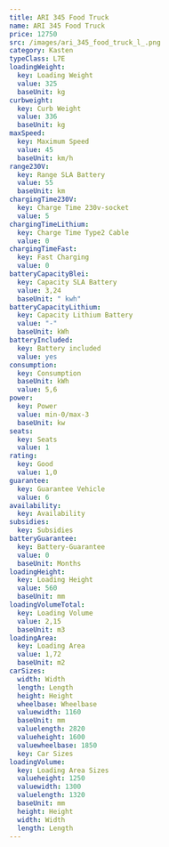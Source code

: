 ```yaml
---
title: ARI 345 Food Truck
name: ARI 345 Food Truck
price: 12750
src: /images/ari_345_food_truck_l_.png
category: Kasten
typeClass: L7E
loadingWeight:
  key: Loading Weight
  value: 325
  baseUnit: kg
curbweight:
  key: Curb Weight
  value: 336
  baseUnit: kg
maxSpeed:
  key: Maximum Speed
  value: 45
  baseUnit: km/h
range230V:
  key: Range SLA Battery
  value: 55
  baseUnit: km
chargingTime230V:
  key: Charge Time 230v-socket
  value: 5
chargingTimeLithium:
  key: Charge Time Type2 Cable
  value: 0
chargingTimeFast:
  key: Fast Charging
  value: 0
batteryCapacityBlei:
  key: Capacity SLA Battery
  value: 3,24
  baseUnit: " kwh"
batteryCapacityLithium:
  key: Capacity Lithium Battery
  value: "-"
  baseUnit: kWh
batteryIncluded:
  key: Battery included
  value: yes
consumption:
  key: Consumption
  baseUnit: kWh
  value: 5,6
power:
  key: Power
  value: min-0/max-3
  baseUnit: kw
seats:
  key: Seats
  value: 1
rating:
  key: Good
  value: 1,0
guarantee:
  key: Guarantee Vehicle
  value: 6
availability:
  key: Availability
subsidies:
  key: Subsidies
batteryGuarantee:
  key: Battery-Guarantee
  value: 0
  baseUnit: Months
loadingHeight:
  key: Loading Height
  value: 560
  baseUnit: mm
loadingVolumeTotal:
  key: Loading Volume
  value: 2,15
  baseUnit: m3
loadingArea:
  key: Loading Area
  value: 1,72
  baseUnit: m2
carSizes:
  width: Width
  length: Length
  height: Height
  wheelbase: Wheelbase
  valuewidth: 1160
  baseUnit: mm
  valuelength: 2820
  valueheight: 1600
  valuewheelbase: 1850
  key: Car Sizes
loadingVolume:
  key: Loading Area Sizes
  valueheight: 1250
  valuewidth: 1300
  valuelength: 1320
  baseUnit: mm
  height: Height
  width: Width
  length: Length
---
```

